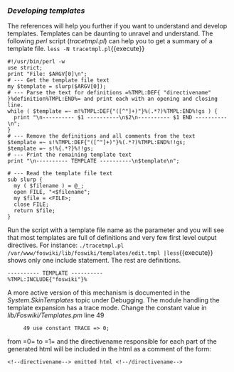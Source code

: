 ### _Developing templates_
The references will help you further if you want to understand and develop templates.
Templates can be daunting to unravel and understand.
The following _perl_ script (_tracetmpl.pl_) can help you to get a summary of a template file.
`less -N tracetmpl.pl`{{execute}}
```
#!/usr/bin/perl -w
use strict;
print "File: $ARGV[0]\n";
# --- Get the template file text
my $template = slurp($ARGV[0]);
# --- Parse the text for definitions =%TMPL:DEF{ "directivename" }%definition%TMPL:END%= and print each with an opening and closing line.
while ( $template =~ m!%TMPL:DEF{"([^"]+)"}%(.*?)%TMPL:END%!gs ) {
  print "\n---------- $1 ----------\n$2\n---------- $1 END ----------\n";
}
# --- Remove the definitions and all comments from the text
$template =~ s!%TMPL:DEF{"([^"]+)"}%(.*?)%TMPL:END%!!gs;
$template =~ s!%{.*?}%!!gs;
# --- Print the remaining template text
print "\n---------- TEMPLATE ----------\n$template\n";

# --- Read the template file text
sub slurp {
  my ( $filename ) = @_;
  open FILE, "<$filename";
  my $file = <FILE>;
  close FILE;
  return $file; 
}
```
Run the script with a template file name as the parameter and you will see that most templates are full of definitions
and very few first level output directives. For instance:
`./tracetmpl.pl /var/www/foswiki/lib/foswiki/templates/edit.tmpl |less`{{execute}}
shows only one include statement. The rest are definitions.
```
---------- TEMPLATE ----------
%TMPL:INCLUDE{"foswiki"}%
```

A more active version of this mechanism is documented in the _System.SkinTemplates_ topic under Debugging.
The module handling the template expansion has a trace mode. Change the constant value in _lib/Foswiki/Templates.pm_ line 49 
```
     49 use constant TRACE => 0;
```
from =0= to =1= and the directivename responsible for each part of the generated html will be included in the html as a comment of the form:
```
<!--directivename--> emitted html <!--/directivename-->
```
